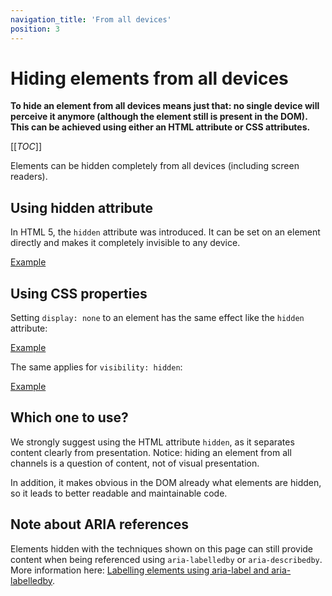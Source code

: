 ```yaml
---
navigation_title: 'From all devices'
position: 3
---
```


# Hiding elements from all devices

**To hide an element from all devices means just that: no single device will perceive it anymore (although the element still is present in the DOM). This can be achieved using either an HTML attribute or CSS attributes.**

[[_TOC_]]

Elements can be hidden completely from all devices (including screen readers).

## Using hidden attribute

In HTML 5, the `hidden` attribute was introduced. It can be set on an element directly and makes it completely invisible to any device.

[Example](_examples/hiding-elements-from-all-devices-using-hidden-attribute)

## Using CSS properties

Setting `display: none` to an element has the same effect like the `hidden` attribute:

[Example](_examples/hiding-elements-from-all-devices-using-display-none)

The same applies for `visibility: hidden`:

[Example](_examples/hiding-elements-from-all-devices-using-visibility-hidden)

## Which one to use?

We strongly suggest using the HTML attribute `hidden`, as it separates content clearly from presentation. Notice: hiding an element from all channels is a question of content, not of visual presentation.

In addition, it makes obvious in the DOM already what elements are hidden, so it leads to better readable and maintainable code.

## Note about ARIA references

Elements hidden with the techniques shown on this page can still provide content when being referenced using `aria-labelledby` or `aria-describedby`. More information here: [Labelling elements using aria-label and aria-labelledby](/examples/sensible-aria-usage/label-labelledby).
